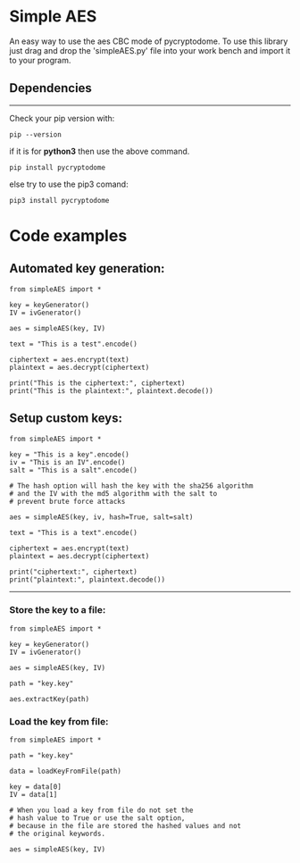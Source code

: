 # Simple AES

An easy way to use the aes CBC mode of pycryptodome.
To use this library just drag and drop the 'simpleAES.py' file into your work bench and import it to your program.

## Dependencies
---
Check your pip version with:

    pip --version

if it is for <b>python3</b> then use the above command.

    pip install pycryptodome

else try to use the pip3 comand:

    pip3 install pycryptodome

# Code examples

## Automated key generation:

    from simpleAES import *

    key = keyGenerator()
    IV = ivGenerator()

    aes = simpleAES(key, IV)

    text = "This is a test".encode()

    ciphertext = aes.encrypt(text)
    plaintext = aes.decrypt(ciphertext)

    print("This is the ciphertext:", ciphertext)
    print("This is the plaintext:", plaintext.decode())

## Setup custom keys:

    from simpleAES import *

    key = "This is a key".encode()
    iv = "This is an IV".encode()
    salt = "This is a salt".encode()

    # The hash option will hash the key with the sha256 algorithm
    # and the IV with the md5 algorithm with the salt to
    # prevent brute force attacks 

    aes = simpleAES(key, iv, hash=True, salt=salt)

    text = "This is a text".encode()

    ciphertext = aes.encrypt(text)
    plaintext = aes.decrypt(ciphertext)

    print("ciphertext:", ciphertext)
    print("plaintext:", plaintext.decode())

---

### Store the key to a file:

    from simpleAES import *

    key = keyGenerator()
    IV = ivGenerator()

    aes = simpleAES(key, IV)

    path = "key.key"

    aes.extractKey(path)


### Load the key from file:

    from simpleAES import *

    path = "key.key"

    data = loadKeyFromFile(path)

    key = data[0]
    IV = data[1]

    # When you load a key from file do not set the 
    # hash value to True or use the salt option,
    # because in the file are stored the hashed values and not
    # the original keywords.
    
    aes = simpleAES(key, IV)
